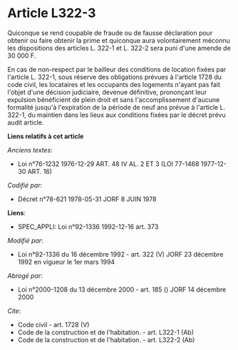 # Article L322-3

Quiconque se rend coupable de fraude ou de fausse déclaration pour obtenir ou faire obtenir la prime et quiconque aura
volontairement méconnu les dispositions des articles L. 322-1 et L. 322-2 sera puni d'une amende de 30 000 F.

En cas de non-respect par le bailleur des conditions de location fixées par l'article L. 322-1, sous réserve des obligations
prévues à l'article 1728 du code civil, les locataires et les occupants des logements n'ayant pas fait l'objet d'une décision
judiciaire, devenue définitive, prononçant leur expulsion bénéficient de plein droit et sans l'accomplissement d'aucune
formalité jusqu'à l'expiration de la période de neuf ans prévue à l'article L. 322-1, du maintien dans les lieux aux
conditions fixées par le décret prévu audit article.

**Liens relatifs à cet article**

_Anciens textes_:

  - Loi n°76-1232 1976-12-29 ART. 48 IV AL. 2 ET 3 (LOI 77-1468 1977-12-30 ART. 16)

_Codifié par_:

  - Décret n°78-621 1978-05-31 JORF 8 JUIN 1978

**Liens**:

  - SPEC_APPLI: Loi n°92-1336 1992-12-16 art. 373

_Modifié par_:

  - Loi n°92-1336 du 16 décembre 1992 - art. 322 (V) JORF 23 décembre 1992 en vigueur le 1er mars 1994

_Abrogé par_:

  - Loi n°2000-1208 du 13 décembre 2000 - art. 185 () JORF 14 décembre 2000

_Cite_:

  - Code civil - art. 1728 (V)
  - Code de la construction et de l'habitation. - art. L322-1 (Ab)
  - Code de la construction et de l'habitation. - art. L322-2 (Ab)
